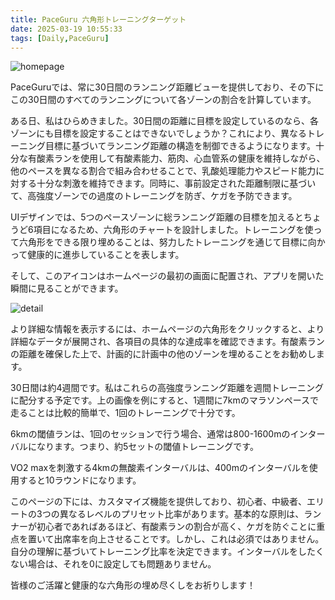 ```yaml
---
title: PaceGuru 六角形トレーニングターゲット
date: 2025-03-19 10:55:33
tags: [Daily,PaceGuru]
---
```


![homepage](/blog/zh/images/on_homepage.jpeg)

PaceGuruでは、常に30日間のランニング距離ビューを提供しており、その下にこの30日間のすべてのランニングについて各ゾーンの割合を計算しています。

ある日、私はひらめきました。30日間の距離に目標を設定しているのなら、各ゾーンにも目標を設定することはできないでしょうか？これにより、異なるトレーニング目標に基づいてランニング距離の構造を制御できるようになります。十分な有酸素ランを使用して有酸素能力、筋肉、心血管系の健康を維持しながら、他のペースを異なる割合で組み合わせることで、乳酸処理能力やスピード能力に対する十分な刺激を維持できます。同時に、事前設定された距離制限に基づいて、高強度ゾーンでの過度のトレーニングを防ぎ、ケガを予防できます。

UIデザインでは、5つのペースゾーンに総ランニング距離の目標を加えるとちょうど6項目になるため、六角形のチャートを設計しました。トレーニングを使って六角形をできる限り埋めることは、努力したトレーニングを通じて目標に向かって健康的に進歩していることを表します。

そして、このアイコンはホームページの最初の画面に配置され、アプリを開いた瞬間に見ることができます。

![detail](/blog/zh/images/detail151.jpeg)

より詳細な情報を表示するには、ホームページの六角形をクリックすると、より詳細なデータが展開され、各項目の具体的な達成率を確認できます。有酸素ランの距離を確保した上で、計画的に計画中の他のゾーンを埋めることをお勧めします。

30日間は約4週間です。私はこれらの高強度ランニング距離を週間トレーニングに配分する予定です。上の画像を例にすると、1週間に7kmのマラソンペースで走ることは比較的簡単で、1回のトレーニングで十分です。

6kmの閾値ランは、1回のセッションで行う場合、通常は800-1600mのインターバルになります。つまり、約5セットの閾値トレーニングです。

VO2 maxを刺激する4kmの無酸素インターバルは、400mのインターバルを使用すると10ラウンドになります。

このページの下には、カスタマイズ機能を提供しており、初心者、中級者、エリートの3つの異なるレベルのプリセット比率があります。基本的な原則は、ランナーが初心者であればあるほど、有酸素ランの割合が高く、ケガを防ぐことに重点を置いて出席率を向上させることです。しかし、これは必須ではありません。自分の理解に基づいてトレーニング比率を決定できます。インターバルをしたくない場合は、それを0に設定しても問題ありません。

皆様のご活躍と健康的な六角形の埋め尽くしをお祈りします！